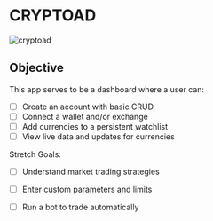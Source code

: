 # CRYPTOAD

![cryptoad]("./assets/toad.png")

## Objective

This app serves to be a dashboard where a user can:

- [ ] Create an account with basic CRUD
- [ ] Connect a wallet and/or exchange
- [ ] Add currencies to a persistent watchlist
- [ ] View live data and updates for currencies

Stretch Goals:

- [ ] Understand market trading strategies
- [ ] Enter custom parameters and limits
- [ ] Run a bot to trade automatically




